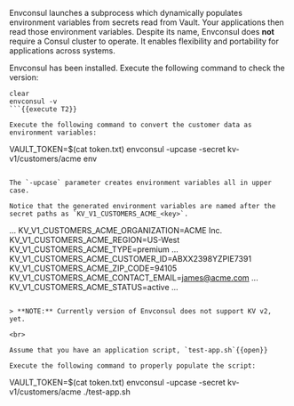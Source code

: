 Envconsul launches a subprocess which dynamically populates environment variables from secrets read from Vault. Your applications then read those environment variables. Despite its name, Envconsul does **not** require a Consul cluster to operate. It enables flexibility and portability for applications across systems.

Envconsul has been installed. Execute the following command to check the version:

```
clear
envconsul -v
```{{execute T2}}

Execute the following command to convert the customer data as environment variables:

```
VAULT_TOKEN=$(cat token.txt) envconsul -upcase -secret kv-v1/customers/acme env
```{{execute T2}}

The `-upcase` parameter creates environment variables all in upper case.

Notice that the generated environment variables are named after the secret paths as `KV_V1_CUSTOMERS_ACME_<key>`.

```
...
KV_V1_CUSTOMERS_ACME_ORGANIZATION=ACME Inc.
KV_V1_CUSTOMERS_ACME_REGION=US-West
KV_V1_CUSTOMERS_ACME_TYPE=premium
...
KV_V1_CUSTOMERS_ACME_CUSTOMER_ID=ABXX2398YZPIE7391
KV_V1_CUSTOMERS_ACME_ZIP_CODE=94105
KV_V1_CUSTOMERS_ACME_CONTACT_EMAIL=james@acme.com
...
KV_V1_CUSTOMERS_ACME_STATUS=active
...
```

> **NOTE:** Currently version of Envconsul does not support KV v2, yet.

<br>

Assume that you have an application script, `test-app.sh`{{open}}

Execute the following command to properly populate the script:

```
VAULT_TOKEN=$(cat token.txt) envconsul -upcase -secret kv-v1/customers/acme ./test-app.sh
```{{execute T2}}
